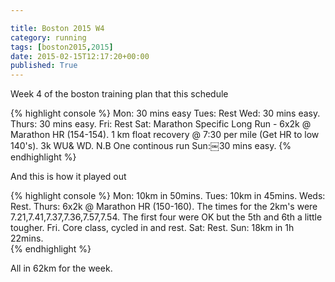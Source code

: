 ```yaml
---

title: Boston 2015 W4
category: running
tags: [boston2015,2015]
date: 2015-02-15T12:17:20+00:00
published: True
---
```


Week 4 of the boston training plan that this schedule

{% highlight console %}
Mon: 30 mins easy
Tues: Rest
Wed: 30 mins easy.
Thurs: 30 mins easy.
Fri: Rest
Sat: Marathon Specific Long Run - 6x2k @ Marathon HR (154-154). 1 km float recovery @ 7:30 per mile (Get HR to low 140's). 3k WU& WD. N.B One continous run
Sun:￼30 mins easy.
{% endhighlight %}

And this is how it played out

{% highlight console %}
Mon: 10km in 50mins.
Tues: 10km in 45mins.
Weds: Rest.
Thurs: 6x2k @ Marathon HR (150-160). The times for the 2km's were 7.21,7.41,7.37,7.36,7.57,7.54. The first four were OK but the 5th and 6th a little tougher.
Fri. Core class, cycled in and rest.
Sat: Rest.
Sun: 18km in 1h 22mins.  
{% endhighlight %}

All in 62km for the week.